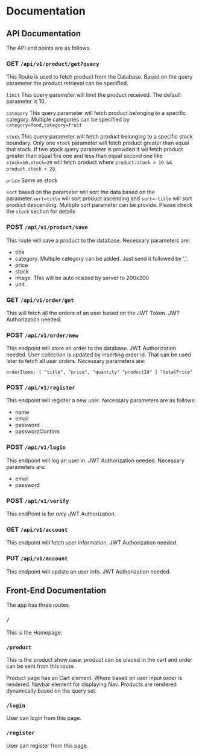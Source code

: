 # Documentation

## API Documentation

The API end points are as follows.

### **GET** `/api/v1/product/get?query`

  This Route is used to fetch product from the Database. Based on the query parameter the product retrieval can be specified.

  `limit` This query parameter will limit the product received. The default parameter is 10.

  `category` This query parameter will fetch product belonging to a specific category. Multiple categories can be specified by `category=food,category=fruit`

  `stock` This query parameter will fetch product belonging to a specific stock boundary. Only one `stock` parameter will fetch product greater than equal that stock. If two stock query parameter is provided it wll fetch product greater than equal firs one and less than equal second one like `stock=10,stock=20` will fetch  product where `product.stock > 10 && product.stock < 20`.

  `price` Same as stock

  `sort` based on the parameter will sort the data based on the parameter.`sort=title` will sort product ascending and `sort=-title` will sort product descending. Multiple sort parameter can be provide. Please check the `stock` section for details

### **POST** `/api/v1/product/save`

This route will save a product to the database. Necessary parameters are:

- title
- category. Multiple category can be added. Just send it followed by ','.
- price
- stock
- image. This will be auto resized by server to 200x200
- unit.

### **GET** `/api/v1/order/get`

This will fetch all the orders of an user based on the JWT Token. JWT Authorization needed.

### **POST** `/api/v1/order/new`

This endpoint will store an order to the database. JWT Authorization needed. User collection is updated by inserting order id. That can be used later to fetch all user orders. Necessary parameters are:

`orderItems: [
 "title",
 "price",
 "quantity"
 "productId"
]
"totalPrice"`

### **POST** `/api/v1/register`

This endpoint will register a new user. Necessary parameters are as follows:

- name
- email
- password
- passwordConfirm

### **POST** `/api/v1/login`

This endpoint will log an user in. JWT Authorization needed. Necessary parameters are:

- email
- password

### **POST** `/api/v1/verify`

 This endPoint is for only JWT Authorization.

### **GET** `/api/v1/account`

This endpoint will fetch user information. JWT Authorization needed.

### **PUT** `/api/v1/account`

This endpoint will update an user info. JWT Authorization needed.

## Front-End Documentation

The app has three routes.

### `/`

This is the Homepage.

### `/product`

This is the product show case. product can be placed in the cart and order can be sent from this route.

Product page has an Cart element. Where based on user input order is rendered. Navbar element for displaying Nav. Products are rendered dynamically based on the query set.

### `/login`

User can login from this page.

### `/register`

User can register from this page.
